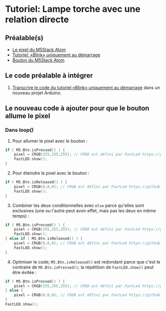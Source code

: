 # Tutoriel: Lampe torche avec une relation directe

## Préalable(s)

- [Le pixel du M5Stack Atom](/m5stack/atom/pixel.md)
- [Tutoriel: «Blink» uniquement au démarrage](/m5stack/atom/tutoriel/blink_demarrage.md)
- [Bouton du M5Stack Atom](/m5stack/atom/bouton.md)


## Le code préalable à intégrer

1) [Transcrire le code du tutoriel «Blink» uniquement au démarrage](/m5stack/atom/tutoriel/blink_demarrage.md) dans un nouveau projet Arduino.

## Le nouveau code à ajouter pour que le bouton allume le pixel

### Dans _loop()_

1) Pour allumer le pixel avec le bouton :
```cpp
if ( M5.Btn.isPressed() ) {
    pixel = CRGB(255,255,255); // CRGB est défini par FastLed https://github.com/FastLED/FastLED/wiki/Pixel-reference#crgb-reference
    FastLED.show();
}
```

2) Pour éteindre le pixel avec le bouton :
```cpp
if ( M5.Btn.isReleased() ) {
    pixel = CRGB(0,0,0); // CRGB est défini par FastLed https://github.com/FastLED/FastLED/wiki/Pixel-reference#crgb-reference
    FastLED.show();
}
```

3) Combiner les deux conditionnelles avec `else` parce qu'elles sont exclusives (une ou l'autre peut avoir effet, mais pas les deux en même temps) :
```cpp
if ( M5.Btn.isPressed() ) {
    pixel = CRGB(255,255,255); // CRGB est défini par FastLed https://github.com/FastLED/FastLED/wiki/Pixel-reference#crgb-reference
    FastLED.show();
} else if ( M5.Btn.isReleased() ) {
    pixel = CRGB(0,0,0); // CRGB est défini par FastLed https://github.com/FastLED/FastLED/wiki/Pixel-reference#crgb-reference
    FastLED.show();
}
```

4) Optimiser le code; `M5.Btn.isReleased()` est redondant parce que c'est le contraire de `M5.Btn.isPressed()`; la répétition de `FastLED.show()` peut être évitée :
```cpp
if ( M5.Btn.isPressed() ) {
    pixel = CRGB(255,255,255); // CRGB est défini par FastLed https://github.com/FastLED/FastLED/wiki/Pixel-reference#crgb-reference
} else {
    pixel = CRGB(0,0,0); // CRGB est défini par FastLed https://github.com/FastLED/FastLED/wiki/Pixel-reference#crgb-reference
}
FastLED.show();
```